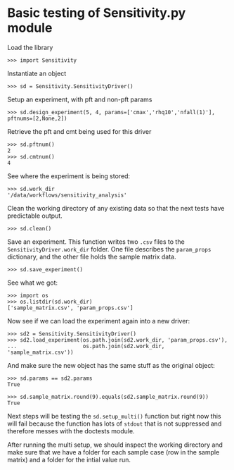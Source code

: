 # Basic testing of Sensitivity.py module

Load the library

    >>> import Sensitivity

Instantiate an object

    >>> sd = Sensitivity.SensitivityDriver()

Setup an experiment, with pft and non-pft params
    
    >>> sd.design_experiment(5, 4, params=['cmax','rhq10','nfall(1)'], pftnums=[2,None,2])

Retrieve the pft and cmt being used for this driver 

    >>> sd.pftnum()
    2
    >>> sd.cmtnum()
    4

See where the experiment is being stored:

    >>> sd.work_dir
    '/data/workflows/sensitivity_analysis'

Clean the working directory of any existing data so that the next tests
have predictable output.

    >>> sd.clean()

Save an experiment. This function writes two `.csv` files to the
`SensitivityDriver.work_dir` folder. One file describes the `param_props`
dictionary, and the other file holds the sample matrix data.

    >>> sd.save_experiment()

See what we got:

    >>> import os
    >>> os.listdir(sd.work_dir)
    ['sample_matrix.csv', 'param_props.csv']

Now see if we can load the experiment again into a new driver:

    >>> sd2 = Sensitivity.SensitivityDriver()
    >>> sd2.load_experiment(os.path.join(sd2.work_dir, 'param_props.csv'), 
    ...                     os.path.join(sd2.work_dir, 'sample_matrix.csv'))

And make sure the new object has the same stuff as the original object:

    >>> sd.params == sd2.params
    True

    >>> sd.sample_matrix.round(9).equals(sd2.sample_matrix.round(9))
    True

Next steps will be testing the `sd.setup_multi()` function but right now this
will fail because the function has lots of `stdout` that is not suppressed and
therefore messes with the doctests module.


After running the multi setup, we should inspect the working directory and make
sure that we have a folder for each sample case (row in the sample matrix) and a
folder for the intial value run.
